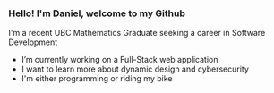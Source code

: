 ### Hello! I'm Daniel, welcome to my Github

I'm a recent UBC Mathematics Graduate seeking a career in Software Development

- I’m currently working on a Full-Stack web application
- I want to learn more about dynamic design and cybersecurity  
- I'm either programming or riding my bike 
<!--
**danielkrg/danielkrg** is a ✨ _special_ ✨ repository because its `README.md` (this file) appears on your GitHub profile.

Here are some ideas to get you started:

- 🔭 I’m currently working on ...
- 🌱 I’m currently learning ...
- 👯 I’m looking to collaborate on ...
- 🤔 I’m looking for help with ...
- 💬 Ask me about ...
- 📫 How to reach me: ...
- 😄 Pronouns: ...
- ⚡ Fun fact: ...
-->
